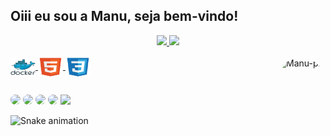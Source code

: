 ## Oiii eu sou a Manu, seja bem-vindo!

<div align="center">
  <a href="https://github.com/manuellereis">
  <img height="180em" src="https://github-readme-stats.vercel.app/api?username=manuellereis&show_icons=true&theme=vue&include_all_commits=true&count_private=true"/>
  <img height="180em" src="https://github-readme-stats.vercel.app/api/top-langs/?username=manuellereis&layout=compact&langs_count=7&theme=dracula"/>
</div>
  
<div style="display: inline_block"><br>
  <img align="center" alt="Manu-Docker" height="30" width="40" src="https://raw.githubusercontent.com/devicons/devicon/1119b9f84c0290e0f0b38982099a2bd027a48bf1/icons/docker/docker-original-wordmark.svg">
  <img align="center" alt="Manu-HTML" height="30" width="40" src="https://raw.githubusercontent.com/devicons/devicon/master/icons/html5/html5-original.svg">
  <img align="center" alt="Manu-CSS" height="30" width="40" src="https://raw.githubusercontent.com/devicons/devicon/master/icons/css3/css3-original.svg">
  <img align="right" alt="Manu-pic" height="150" style="border-radius:50px;" src="https://media.discordapp.net/attachments/878455453741359154/1082412653152063538/Group_1.png?width=476&height=468">
 <!-- <img align="center" alt="Manu-Js" height="30" width="40" src="https://icongr.am/devicon/php-original.svg?size=128&color=currentColor">-->

  ##
 
<div> 
  <a href="https://www.youtube.com/channel/UCVFQt4hUw-z3qAUsh4ZBmGA" target="_blank"><img src="https://img.shields.io/badge/YouTube-9400d3?style=for-the-badge&logo=youtube&logoColor=white" target="_blank" style="border-radius:50px;"></a>
  <a href="https://www.instagram.com/manu.reix" target="_blank"><img src="https://img.shields.io/badge/-Instagram-9400d3?style=for-the-badge&logo=instagram&logoColor=white" target="_blank" style="border-radius:50px;"></a>
 <a href="https://discord.gg/5Sx435PqRr" target="_blank"><img src="https://img.shields.io/badge/Discord-9400d3?style=for-the-badge&logo=discord&logoColor=white" target="_blank" style="border-radius:50px;"></a> 
  <a href = "mailto:manureis270204@gmail.com"><img src="https://img.shields.io/badge/-Gmail-9400d3?style=for-the-badge&logo=gmail&logoColor=white" target="_blank" style="border-radius:50px;"></a>
  <a href="https://www.linkedin.com/in/manuelle-r-650145203" target="_blank" style="border-radius:50px;"><img src="https://img.shields.io/badge/-LinkedIn-9400d3?style=for-the-badge&logo=linkedin&logoColor=white" target="_blank"></a> 
  
   ![Snake animation](https://github.com/manuellereis/manuellereis/blob/output/github-contribution-grid-snake.svg)
</div>
